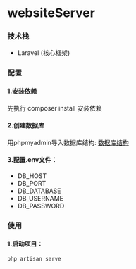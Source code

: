 # websiteServer

### 技术栈
- Laravel (核心框架)

### 配置

#### 1.安装依赖 
先执行 composer install 安装依赖

#### 2.创建数据库

用phpmyadmin导入数据库结构: [数据库结构](https://github.com/arbraces/websitestudy/blob/main/websitestudy_database.sql "数据库结构")

#### 3.配置.env文件：
- DB_HOST
- DB_PORT
- DB_DATABASE
- DB_USERNAME
- DB_PASSWORD

### 使用
#### 1.启动项目：
`php artisan serve`
